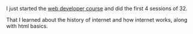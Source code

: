 I just started the [web developer course](https://www.udemy.com/course/the-complete-web-developer-zero-to-mastery) and did the first 4 sessions of 32.

That I learned about the history of internet and how internet works, along with html basics.
